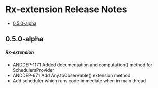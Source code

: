 # Rx-extension Release Notes

- [0.5.0-alpha](#050-alpha)

## 0.5.0-alpha
##### Rx-extension
* ANDDEP-1171 Added documentation and computation() method for SchedulersProvider
* ANDDEP-671 Add Any.toObservable() extension method
* Add scheduler which runs code immediate when in main thread